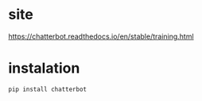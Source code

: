 # site

https://chatterbot.readthedocs.io/en/stable/training.html

# instalation
```bach
pip install chatterbot
```